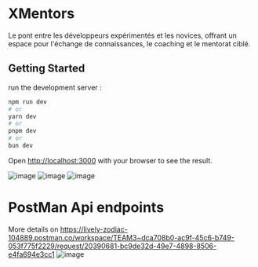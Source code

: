 # XMentors 
Le pont entre les développeurs expérimentés et les novices, offrant un espace pour l'échange de connaissances, le coaching et le mentorat ciblé.

## Getting Started

run the development  server :

```bash
npm run dev
# or
yarn dev
# or
pnpm dev
# or
bun dev
```

Open [http://localhost:3000](http://localhost:3000) with your browser to see the result.

![image](https://github.com/tdevcommunity/h23_team3/assets/63166764/9dfc6d4f-6703-4eda-9052-f63ce0b7a34b)
![image](https://github.com/tdevcommunity/h23_team3/assets/63166764/5b5d8edf-8c08-4ac8-8bc0-b3f42c668be2)
![image](https://github.com/tdevcommunity/h23_team3/assets/63166764/2edf0262-ae15-448a-a230-409d17f01694)

# PostMan Api endpoints 
More details on https://lively-zodiac-104889.postman.co/workspace/TEAM3~dca708b0-ac9f-45c6-b749-053f775f2229/request/20390681-bc9de32d-49e7-4898-8506-e4fa694e3cc1
![image](https://github.com/tdevcommunity/h23_team3/assets/63166764/699bb378-9dab-44fb-8cea-fa7fda65de6d)



